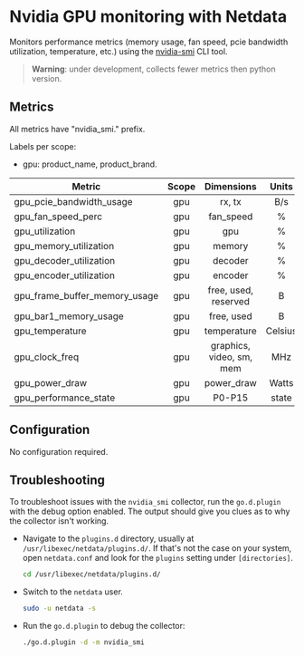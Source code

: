 <!--
title: "Nvidia GPU monitoring with Netdata"
custom_edit_url: https://github.com/netdata/go.d.plugin/edit/master/modules/nvidia_smi/README.md
description: "Monitors performance metrics using the nvidia-smi CLI tool."
sidebar_label: "Nvidia GPUs"
-->

# Nvidia GPU monitoring with Netdata

Monitors performance metrics (memory usage, fan speed, pcie bandwidth utilization, temperature, etc.)
using the [nvidia-smi](https://developer.nvidia.com/nvidia-system-management-interface) CLI tool.

> **Warning**: under development, collects fewer metrics then python version.

## Metrics

All metrics have "nvidia_smi." prefix.

Labels per scope:

- gpu: product_name, product_brand.

| Metric                        | Scope |        Dimensions        |  Units  |
|-------------------------------|:-----:|:------------------------:|:-------:|
| gpu_pcie_bandwidth_usage      |  gpu  |          rx, tx          |   B/s   |
| gpu_fan_speed_perc            |  gpu  |        fan_speed         |    %    |
| gpu_utilization               |  gpu  |           gpu            |    %    |
| gpu_memory_utilization        |  gpu  |          memory          |    %    |
| gpu_decoder_utilization       |  gpu  |         decoder          |    %    |
| gpu_encoder_utilization       |  gpu  |         encoder          |    %    |
| gpu_frame_buffer_memory_usage |  gpu  |   free, used, reserved   |    B    |
| gpu_bar1_memory_usage         |  gpu  |        free, used        |    B    |
| gpu_temperature               |  gpu  |       temperature        | Celsius |
| gpu_clock_freq                |  gpu  | graphics, video, sm, mem |   MHz   |
| gpu_power_draw                |  gpu  |        power_draw        |  Watts  |
| gpu_performance_state         |  gpu  |          P0-P15          |  state  |

## Configuration

No configuration required.

## Troubleshooting

To troubleshoot issues with the `nvidia_smi` collector, run the `go.d.plugin` with the debug option enabled. The
output should give you clues as to why the collector isn't working.

- Navigate to the `plugins.d` directory, usually at `/usr/libexec/netdata/plugins.d/`. If that's not the case on
  your system, open `netdata.conf` and look for the `plugins` setting under `[directories]`.

  ```bash
  cd /usr/libexec/netdata/plugins.d/
  ```

- Switch to the `netdata` user.

  ```bash
  sudo -u netdata -s
  ```

- Run the `go.d.plugin` to debug the collector:

  ```bash
  ./go.d.plugin -d -m nvidia_smi
  ```
